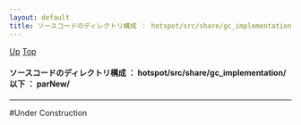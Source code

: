 ```yaml
---
layout: default
title: ソースコードのディレクトリ構成 ： hotspot/src/share/gc_implementation/ 以下 ： parNew/
---
```

[Up](noBI-e1EXt.html) [Top](../index.html)

#### ソースコードのディレクトリ構成 ： hotspot/src/share/gc_implementation/ 以下 ： parNew/

--- 
#Under Construction






